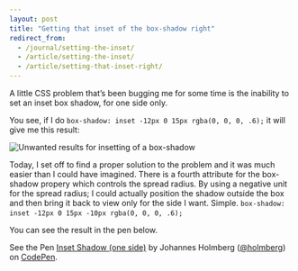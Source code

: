 ```yaml
---
layout: post
title: "Getting that inset of the box-shadow right"
redirect_from:
  - /journal/setting-the-inset/
  - /article/setting-the-inset/
  - /article/setting-that-inset-right/
---
```


A little CSS problem that’s been bugging me for some time is the inability to set an inset box shadow, for one side only.

You see, if I do `box-shadow: inset -12px 0 15px rgba(0, 0, 0, .6);` it will give me this result:

<img src="/uploads/dist/inset-shadow-unwanted-600.png"
  sizes="
  ({{site.desktop-xl}}) 850px,
  ({{site.tablet-lg}}) 770px,
  ({{site.tablet-sm}}) 660px,
  100%"
  srcset="
  /uploads/dist/inset-shadow-unwanted-400.png 400w,
  /uploads/dist/inset-shadow-unwanted-600.png 600w,
  /uploads/dist/inset-shadow-unwanted-800.png 800w,
  /uploads/dist/inset-shadow-unwanted-1000.png 1000w,
  /uploads/dist/inset-shadow-unwanted-1400.png 1400w"
  alt="Unwanted results for insetting of a box-shadow">

Today, I set off to find a proper solution to the problem and it was much easier than I could have imagined. There is a fourth attribute for the box-shadow propery which controls the spread radius. By using a negative unit for the spread radius; I could actually position the shadow outside the box and then bring it back to view only for the side I want. Simple. `box-shadow: inset -12px 0 15px -10px rgba(0, 0, 0, .6);`

You can see the result in the pen below.

<p data-height="314" data-theme-id="0" data-slug-hash="JdBgWZ" data-default-tab="result" data-user="holmberg" class='codepen'>See the Pen <a href='http://codepen.io/holmberg/pen/JdBgWZ/'>Inset Shadow (one side)</a> by Johannes Holmberg (<a href='http://codepen.io/holmberg'>@holmberg</a>) on <a href='http://codepen.io'>CodePen</a>.</p>
<script async src="//assets.codepen.io/assets/embed/ei.js"></script>
